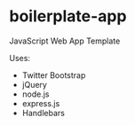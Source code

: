 # boilerplate-app
JavaScript Web App Template

Uses:
- Twitter Bootstrap
- jQuery
- node.js
- express.js
- Handlebars
